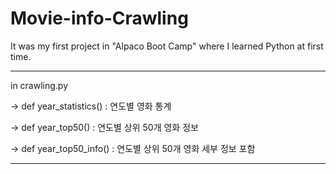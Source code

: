 # Movie-info-Crawling
It was my first project in "Alpaco Boot Camp" where I learned Python at first time.

----------------------------------------------------------------------------------------------

in crawling.py

-> def year_statistics()  :  연도별 영화 통계

-> def year_top50()  :  연도별 상위 50개 영화 정보

-> def year_top50_info()  :  연도별 상위 50개 영화 세부 정보 포함

-----------------------------------------------------------------------------------------------



